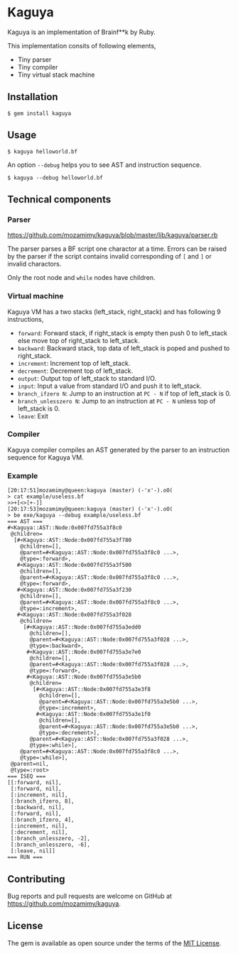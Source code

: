 # Kaguya

Kaguya is an implementation of Brainf\*\*k by Ruby.

This implementation consits of following elements,

- Tiny parser
- Tiny compiler
- Tiny virtual stack machine

## Installation

```
$ gem install kaguya
```

## Usage

```
$ kaguya helloworld.bf
```

An option `--debug` helps you to see AST and instruction sequence.

```
$ kaguya --debug helloworld.bf
```

## Technical components

### Parser

https://github.com/mozamimy/kaguya/blob/master/lib/kaguya/parser.rb

The parser parses a BF script one charactor at a time. Errors can be raised by the parser if the script contains invalid corresponding of `[` and `]` or invalid charactors.

Only the root node and `while` nodes have children.

### Virtual machine

Kaguya VM has a two stacks (left\_stack, right\_stack) and has following 9 instructions,

- `forward`: Forward stack, if right\_stack is empty then push 0 to left\_stack else move top of right\_stack to left\_stack.
- `backward`: Backward stack, top data of left\_stack is poped and pushed to right\_stack.
- `increment`: Increment top of left\_stack.
- `decrement`: Decrement top of left\_stack.
- `output`: Output top of left\_stack to standard I/O.
- `input`: Input a value from standard I/O and push it to left\_stack.
- `branch_ifzero N`: Jump to an instruction at `PC - N` if top of left\_stack is 0.
- `branch_unlesszero N`: Jump to an instruction at `PC - N` unless top of left\_stack is 0.
- `leave`: Exit

### Compiler

Kaguya compiler compiles an AST generated by the parser to an instruction sequence for Kaguya VM.

### Example

```
[20:17:51]mozamimy@queen:kaguya (master) (-'x'-).oO(
> cat example/useless.bf
>>+[<>[+-]]
[20:17:53]mozamimy@queen:kaguya (master) (-'x'-).oO(
> be exe/kaguya --debug example/useless.bf
=== AST ===
#<Kaguya::AST::Node:0x007fd755a3f8c0
 @children=
  [#<Kaguya::AST::Node:0x007fd755a3f780
    @children=[],
    @parent=#<Kaguya::AST::Node:0x007fd755a3f8c0 ...>,
    @type=:forward>,
   #<Kaguya::AST::Node:0x007fd755a3f500
    @children=[],
    @parent=#<Kaguya::AST::Node:0x007fd755a3f8c0 ...>,
    @type=:forward>,
   #<Kaguya::AST::Node:0x007fd755a3f230
    @children=[],
    @parent=#<Kaguya::AST::Node:0x007fd755a3f8c0 ...>,
    @type=:increment>,
   #<Kaguya::AST::Node:0x007fd755a3f028
    @children=
     [#<Kaguya::AST::Node:0x007fd755a3edd0
       @children=[],
       @parent=#<Kaguya::AST::Node:0x007fd755a3f028 ...>,
       @type=:backward>,
      #<Kaguya::AST::Node:0x007fd755a3e7e0
       @children=[],
       @parent=#<Kaguya::AST::Node:0x007fd755a3f028 ...>,
       @type=:forward>,
      #<Kaguya::AST::Node:0x007fd755a3e5b0
       @children=
        [#<Kaguya::AST::Node:0x007fd755a3e3f8
          @children=[],
          @parent=#<Kaguya::AST::Node:0x007fd755a3e5b0 ...>,
          @type=:increment>,
         #<Kaguya::AST::Node:0x007fd755a3e1f0
          @children=[],
          @parent=#<Kaguya::AST::Node:0x007fd755a3e5b0 ...>,
          @type=:decrement>],
       @parent=#<Kaguya::AST::Node:0x007fd755a3f028 ...>,
       @type=:while>],
    @parent=#<Kaguya::AST::Node:0x007fd755a3f8c0 ...>,
    @type=:while>],
 @parent=nil,
 @type=:root>
=== ISEQ ===
[[:forward, nil],
 [:forward, nil],
 [:increment, nil],
 [:branch_ifzero, 8],
 [:backward, nil],
 [:forward, nil],
 [:branch_ifzero, 4],
 [:increment, nil],
 [:decrement, nil],
 [:branch_unlesszero, -2],
 [:branch_unlesszero, -6],
 [:leave, nil]]
=== RUN ===
```

## Contributing

Bug reports and pull requests are welcome on GitHub at https://github.com/mozamimy/kaguya.

## License

The gem is available as open source under the terms of the [MIT License](http://opensource.org/licenses/MIT).
